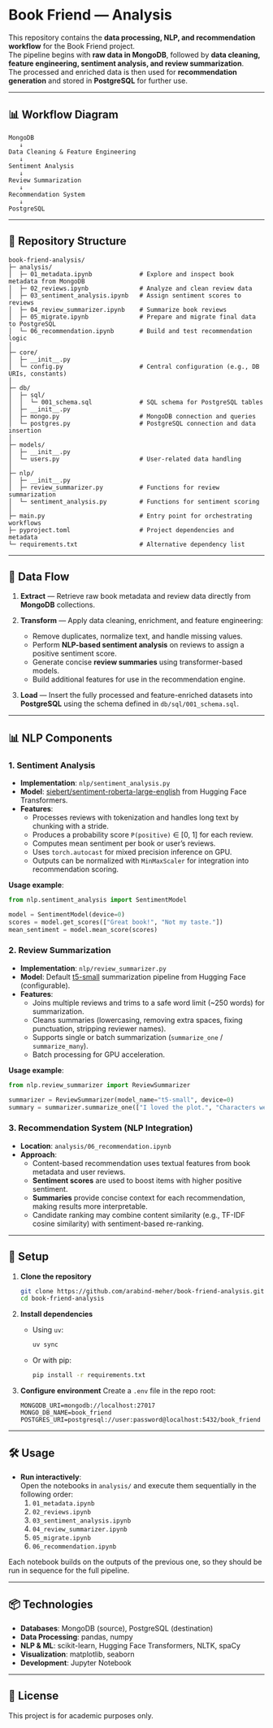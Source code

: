 # Book Friend — Analysis

This repository contains the **data processing, NLP, and recommendation workflow** for the Book Friend project.  
The pipeline begins with **raw data in MongoDB**, followed by **data cleaning, feature engineering, sentiment analysis, and review summarization**.  
The processed and enriched data is then used for **recommendation generation** and stored in **PostgreSQL** for further use.

---

## 📊 Workflow Diagram

```
MongoDB 
   ↓
Data Cleaning & Feature Engineering
   ↓
Sentiment Analysis
   ↓
Review Summarization
   ↓
Recommendation System
   ↓
PostgreSQL
```

---

## 📂 Repository Structure

```
book-friend-analysis/
├─ analysis/                  
│  ├─ 01_metadata.ipynb             # Explore and inspect book metadata from MongoDB
│  ├─ 02_reviews.ipynb              # Analyze and clean review data
│  ├─ 03_sentiment_analysis.ipynb   # Assign sentiment scores to reviews
│  ├─ 04_review_summarizer.ipynb    # Summarize book reviews
│  ├─ 05_migrate.ipynb              # Prepare and migrate final data to PostgreSQL
│  └─ 06_recommendation.ipynb       # Build and test recommendation logic
│
├─ core/
│  ├─ __init__.py
│  └─ config.py                     # Central configuration (e.g., DB URIs, constants)
│
├─ db/
│  ├─ sql/
│  │  └─ 001_schema.sql             # SQL schema for PostgreSQL tables
│  ├─ __init__.py
│  ├─ mongo.py                      # MongoDB connection and queries
│  └─ postgres.py                   # PostgreSQL connection and data insertion
│
├─ models/
│  ├─ __init__.py
│  └─ users.py                      # User-related data handling
│
├─ nlp/
│  ├─ __init__.py
│  ├─ review_summarizer.py          # Functions for review summarization
│  └─ sentiment_analysis.py         # Functions for sentiment scoring
│
├─ main.py                          # Entry point for orchestrating workflows
├─ pyproject.toml                   # Project dependencies and metadata
└─ requirements.txt                 # Alternative dependency list
```

---

## 🔄 Data Flow

1. **Extract** — Retrieve raw book metadata and review data directly from **MongoDB** collections.

2. **Transform** — Apply data cleaning, enrichment, and feature engineering:
   - Remove duplicates, normalize text, and handle missing values.
   - Perform **NLP-based sentiment analysis** on reviews to assign a positive sentiment score.
   - Generate concise **review summaries** using transformer-based models.
   - Build additional features for use in the recommendation engine.

3. **Load** — Insert the fully processed and feature-enriched datasets into **PostgreSQL** using the schema defined in `db/sql/001_schema.sql`.

---

## 📊 NLP Components

### **1. Sentiment Analysis**
- **Implementation**: `nlp/sentiment_analysis.py`
- **Model**: [siebert/sentiment-roberta-large-english](https://huggingface.co/siebert/sentiment-roberta-large-english) from Hugging Face Transformers.
- **Features**:
  - Processes reviews with tokenization and handles long text by chunking with a stride.
  - Produces a probability score `P(positive)` ∈ [0, 1] for each review.
  - Computes mean sentiment per book or user’s reviews.
  - Uses `torch.autocast` for mixed precision inference on GPU.
  - Outputs can be normalized with `MinMaxScaler` for integration into recommendation scoring.

**Usage example**:
```python
from nlp.sentiment_analysis import SentimentModel

model = SentimentModel(device=0)
scores = model.get_scores(["Great book!", "Not my taste."])
mean_sentiment = model.mean_score(scores)
```

### **2. Review Summarization**
- **Implementation**: `nlp/review_summarizer.py`
- **Model**: Default [t5-small](https://huggingface.co/t5-small) summarization pipeline from Hugging Face (configurable).
- **Features**:
  - Joins multiple reviews and trims to a safe word limit (~250 words) for summarization.
  - Cleans summaries (lowercasing, removing extra spaces, fixing punctuation, stripping reviewer names).
  - Supports single or batch summarization (`summarize_one` / `summarize_many`).
  - Batch processing for GPU acceleration.

**Usage example**:
```python
from nlp.review_summarizer import ReviewSummarizer

summarizer = ReviewSummarizer(model_name="t5-small", device=0)
summary = summarizer.summarize_one(["I loved the plot.", "Characters were amazing!"])
```

### **3. Recommendation System (NLP Integration)**
- **Location**: `analysis/06_recommendation.ipynb`
- **Approach**:
  - Content-based recommendation uses textual features from book metadata and user reviews.
  - **Sentiment scores** are used to boost items with higher positive sentiment.
  - **Summaries** provide concise context for each recommendation, making results more interpretable.
  - Candidate ranking may combine content similarity (e.g., TF-IDF cosine similarity) with sentiment-based re-ranking.

---

## 🚀 Setup

1. **Clone the repository**
   ```bash
   git clone https://github.com/arabind-meher/book-friend-analysis.git
   cd book-friend-analysis
   ```

2. **Install dependencies**
   - Using `uv`:
     ```bash
     uv sync
     ```
   - Or with pip:
     ```bash
     pip install -r requirements.txt
     ```

3. **Configure environment**
   Create a `.env` file in the repo root:
   ```env
   MONGODB_URI=mongodb://localhost:27017
   MONGO_DB_NAME=book_friend
   POSTGRES_URI=postgresql://user:password@localhost:5432/book_friend
   ```

---

## 🛠 Usage

- **Run interactively**:  
  Open the notebooks in `analysis/` and execute them sequentially in the following order:
  1. `01_metadata.ipynb`
  2. `02_reviews.ipynb`
  3. `03_sentiment_analysis.ipynb`
  4. `04_review_summarizer.ipynb`
  5. `05_migrate.ipynb`
  6. `06_recommendation.ipynb`

Each notebook builds on the outputs of the previous one, so they should be run in sequence for the full pipeline.

---

## 📦 Technologies

- **Databases**: MongoDB (source), PostgreSQL (destination)
- **Data Processing**: pandas, numpy
- **NLP & ML**: scikit-learn, Hugging Face Transformers, NLTK, spaCy
- **Visualization**: matplotlib, seaborn
- **Development**: Jupyter Notebook

---

## 📄 License

This project is for academic purposes only.
